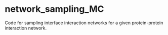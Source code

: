 # network_sampling_MC

Code for sampling interface interaction networks for a given protein-protein interaction network. 

